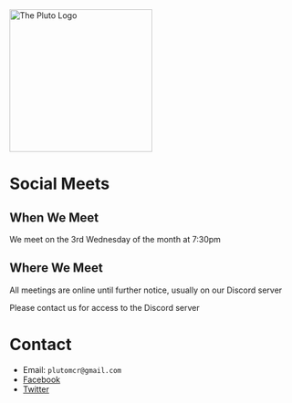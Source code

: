 <img align="center" src="https://raw.githubusercontent.com/xmakina/plutomcr/main/Pluto%20logo%20flat%202000px.png" alt="The Pluto Logo" width="250"/>

# Social Meets

## When We Meet
We meet on the 3rd Wednesday of the month at 7:30pm

## Where We Meet
All meetings are online until further notice, usually on our Discord server

Please contact us for access to the Discord server

# Contact

* Email: `plutomcr@gmail.com`
* [Facebook](https://www.facebook.com/PlutoMCR)
* [Twitter](https://twitter.com/PlutoMCR)
